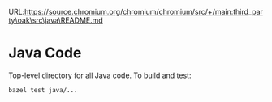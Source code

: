 URL:https://source.chromium.org/chromium/chromium/src/+/main:third_party\oak\src\java\README.md
# Java Code

Top-level directory for all Java code. To build and test:

```bash
bazel test java/...
```
